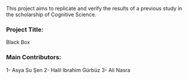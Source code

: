 This project aims to replicate and verify the results of a previous study in the scholarship of Cognitive Science.
### Project Title:
Black Box
### Main Contributors:
1- Asya Su Şen
2- Halil Ibrahim Gürbüz
3- Ali Nasra
